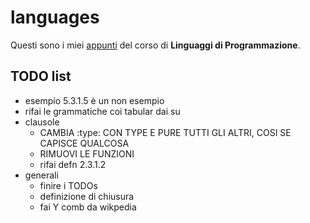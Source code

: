 # languages

Questi sono i miei [appunti](<https://raw.githubusercontent.com/ph-notes/languages/main/src/Linguaggi di Programmazione.pdf>) del corso di **Linguaggi di Programmazione**.

## TODO list

- esempio 5.3.1.5 è un non esempio
- rifai le grammatiche coi tabular dai su
- clausole
    - CAMBIA :type: CON TYPE E PURE TUTTI GLI ALTRI, COSI SE CAPISCE QUALCOSA
    - RIMUOVI LE FUNZIONI
    - rifai defn 2.3.1.2
- generali
    - finire i TODOs
    - definizione di chiusura
    - fai Y comb da wikpedia

